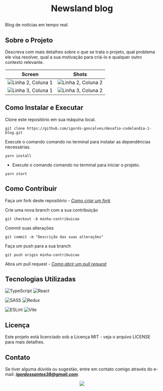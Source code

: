 # <p style="text-align: center;">Newsland blog</p>
Blog de notícias em tempo real.

## Sobre o Projeto
Descreva com mais detalhes sobre o que se trata o projeto, qual problema ele visa resolver, qual a sua motivação para criá-lo e qualquer outro contexto relevante.

| Screen | Shots |
| -------- | -------- |
| ![Linha 2, Coluna 1](https://github.com/igords-goncalves/desafio-codelandia-1-blog/blob/feature/fusejs/.github/img/print_screens%20(6).png) | ![Linha 2, Coluna 2](https://github.com/igords-goncalves/desafio-codelandia-1-blog/blob/feature/fusejs/.github/img/print_screens%20(5).png) |
| ![Linha 3, Coluna 1](https://github.com/igords-goncalves/desafio-codelandia-1-blog/blob/feature/fusejs/.github/img/print_screens%20(1).png) | ![Linha 3, Coluna 2](https://github.com/igords-goncalves/desafio-codelandia-1-blog/blob/feature/fusejs/.github/img/print_screens%20(8).png) |

## Como Instalar e Executar

Clone este repositório em sua máquina local.
````
git clone https://github.com/igords-goncalves/desafio-codelandia-1-blog.git
````
Execute o comando comando no terminal para instalar as dependências necessárias.
````
yarn install
````
- Execute o comando comando no terminal para iniciar o projeto.
````
yarn start
````

## Como Contribuir

Faça um fork deste repositório - [*Como criar um fork*](https://docs.github.com/en/get-started/quickstart/fork-a-repo)

Crie uma nova branch com a sua contribuição
````
git checkout -b minha-contribuicao
````
Commit suas alterações
````
git commit -m "Descrição das suas alterações"
````
Faça um push para a sua branch
````
git push origin minha-contribuicao
````
Abra um pull request - [*Como abrir um pull request*](https://docs.github.com/en/pull-requests/collaborating-with-pull-requests/proposing-changes-to-your-work-with-pull-requests/creating-a-pull-request)


## Tecnologias Utilizadas

![TypeScript](https://img.shields.io/badge/typescript-%23007ACC.svg?style=for-the-badge&logo=typescript&logoColor=white) ![React](https://img.shields.io/badge/react-%2320232a.svg?style=for-the-badge&logo=react&logoColor=%2361DAFB)

![SASS](https://img.shields.io/badge/SASS-hotpink.svg?style=for-the-badge&logo=SASS&logoColor=white) ![Redux](https://img.shields.io/badge/redux-%23593d88.svg?style=for-the-badge&logo=redux&logoColor=white)

![ESLint](https://img.shields.io/badge/ESLint-4B3263?style=for-the-badge&logo=eslint&logoColor=white) ![Vite](https://img.shields.io/badge/vite-%23646CFF.svg?style=for-the-badge&logo=vite&logoColor=white)

## Licença

Este projeto está licenciado sob a Licença MIT - veja o arquivo LICENSE para mais detalhes.

## Contato

Se tiver alguma dúvida ou sugestão, entre em contato comigo através do e-mail: ***igordossantos38@gmail.com***.

<div style="text-align: center;">
    <img src="https://github.com/igords-goncalves/desafio-codelandia-1-blog/blob/feature/fusejs/src/assets/img/logo.svg"></img>
</div>
